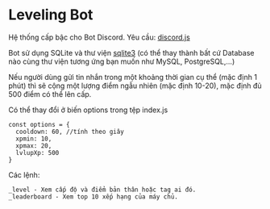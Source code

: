 # Leveling Bot

Hệ thống cấp bậc cho Bot Discord. Yêu cầu: [discord.js](https://github.com/discordjs/discord.js/)

Bot sử dụng SQLite và thư viện [sqlite3](https://www.npmjs.com/package/sqlite3) (có thể thay thành bất cứ Database nào cùng thư viện tương ứng bạn muốn như MySQL, PostgreSQL,...)

Nếu người dùng gửi tin nhắn trong một khoảng thời gian cụ thể (mặc định 1 phút) thì sẽ cộng một lượng điểm ngẫu nhiên (mặc định 10-20), mặc định đủ 500 điểm có thể lên cấp.

Có thể thay đổi ở biến options trong tệp index.js

```
const options = {
  cooldown: 60, //tính theo giây
  xpmin: 10,
  xpmax: 20,
  lvlupXp: 500
}
```

Các lệnh:
```
_level - Xem cấp độ và điểm bản thân hoặc tag ai đó.
_leaderboard - Xem top 10 xếp hạng của máy chủ.
```
